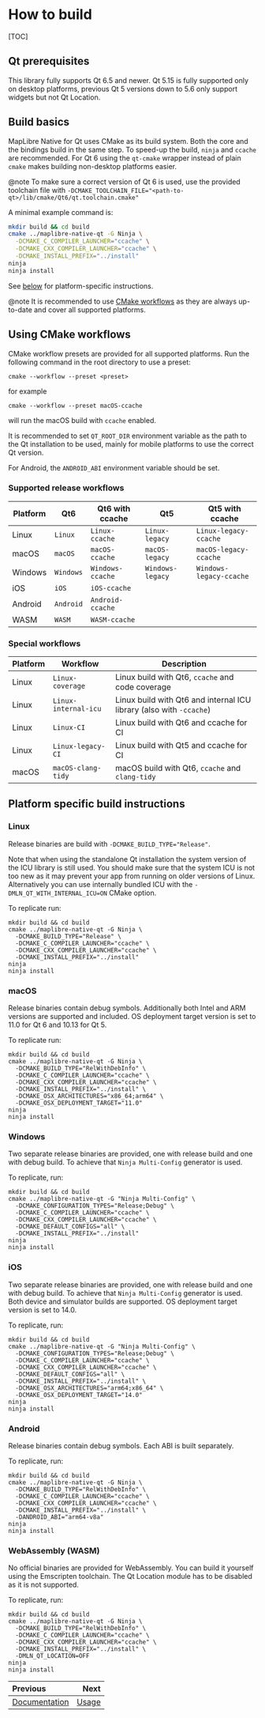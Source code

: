 # How to build

[TOC]

## Qt prerequisites

This library fully supports Qt 6.5 and newer.
Qt 5.15 is fully supported only on desktop platforms,
previous Qt 5 versions down to 5.6 only support widgets but not Qt Location.

## Build basics

MapLibre Native for Qt uses CMake as its build system. Both the core and the
bindings build in the same step. To speed-up the build, `ninja` and `ccache`
are recommended. For Qt 6 using the `qt-cmake` wrapper instead of plain `cmake`
makes building non-desktop platforms easier.

@note To make sure a correct version of Qt 6 is used, use the provided toolchain file
with `-DCMAKE_TOOLCHAIN_FILE="<path-to-qt>/lib/cmake/Qt6/qt.toolchain.cmake"`

A minimal example command is:

```bash
mkdir build && cd build
cmake ../maplibre-native-qt -G Ninja \
  -DCMAKE_C_COMPILER_LAUNCHER="ccache" \
  -DCMAKE_CXX_COMPILER_LAUNCHER="ccache" \
  -DCMAKE_INSTALL_PREFIX="../install"
ninja
ninja install
```

See [below](#platform-specific-build-instructions) for platform-specific instructions.

@note It is recommended to use [CMake workflows](#using-cmake-workflows) as they
are always up-to-date and cover all supported platforms.

## Using CMake workflows

CMake workflow presets are provided for all supported platforms.
Run the following command in the root directory to use a preset:

```shell
cmake --workflow --preset <preset>
```

for example

```shell
cmake --workflow --preset macOS-ccache
```

will run the macOS build with `ccache` enabled.

It is recommended to set `QT_ROOT_DIR` environment variable as the path
to the Qt installation to be used, mainly for mobile platforms to use
the correct Qt version.

For Android, the `ANDROID_ABI` environment variable should be set.

### Supported release workflows

| Platform | Qt6       | Qt6 with ccache  | Qt5              | Qt5 with ccache         |
|----------|-----------|------------------|------------------|-------------------------|
| Linux    | `Linux`   | `Linux-ccache`   | `Linux-legacy`   | `Linux-legacy-ccache`   |
| macOS    | `macOS`   | `macOS-ccache`   | `macOS-legacy`   | `macOS-legacy-ccache`   |
| Windows  | `Windows` | `Windows-ccache` | `Windows-legacy` | `Windows-legacy-ccache` |
| iOS      | `iOS`     | `iOS-ccache`     |                  |                         |
| Android  | `Android` | `Android-ccache` |                  |                         |
| WASM     | `WASM`    | `WASM-ccache`    |                  |                         |

### Special workflows

| Platform | Workflow             | Description                                                         |
|----------|----------------------|---------------------------------------------------------------------|
| Linux    | `Linux-coverage`     | Linux build with Qt6, `ccache` and code coverage                    |
| Linux    | `Linux-internal-icu` | Linux build with Qt6 and internal ICU library (also with `-ccache`) |
| Linux    | `Linux-CI`           | Linux build with Qt6 and ccache for CI                              |
| Linux    | `Linux-legacy-CI`    | Linux build with Qt5 and ccache for CI                              |
| macOS    | `macOS-clang-tidy`   | macOS build with Qt6, `ccache` and `clang-tidy`                     |

## Platform specific build instructions

### Linux

Release binaries are build with `-DCMAKE_BUILD_TYPE="Release"`.

Note that when using the standalone Qt installation the system version
of the ICU library is still used. You should make sure that the system ICU
is not too new as it may prevent your app from running on older
versions of Linux. Alternatively you can use internally bundled ICU with the
`-DMLN_QT_WITH_INTERNAL_ICU=ON` CMake option.

To replicate run:

```shell
mkdir build && cd build
cmake ../maplibre-native-qt -G Ninja \
  -DCMAKE_BUILD_TYPE="Release" \
  -DCMAKE_C_COMPILER_LAUNCHER="ccache" \
  -DCMAKE_CXX_COMPILER_LAUNCHER="ccache" \
  -DCMAKE_INSTALL_PREFIX="../install"
ninja
ninja install
```

### macOS

Release binaries contain debug symbols.
Additionally both Intel and ARM versions are supported and included.
OS deployment target version is set to 11.0 for Qt 6 and 10.13 for Qt 5.

To replicate run:

```shell
mkdir build && cd build
cmake ../maplibre-native-qt -G Ninja \
  -DCMAKE_BUILD_TYPE="RelWithDebInfo" \
  -DCMAKE_C_COMPILER_LAUNCHER="ccache" \
  -DCMAKE_CXX_COMPILER_LAUNCHER="ccache" \
  -DCMAKE_INSTALL_PREFIX="../install" \
  -DCMAKE_OSX_ARCHITECTURES="x86_64;arm64" \
  -DCMAKE_OSX_DEPLOYMENT_TARGET="11.0"
ninja
ninja install
```

### Windows

Two separate release binaries are provided, one with release build and one
with debug build. To achieve that `Ninja Multi-Config` generator is used.

To replicate, run:

```shell
mkdir build && cd build
cmake ../maplibre-native-qt -G "Ninja Multi-Config" \
  -DCMAKE_CONFIGURATION_TYPES="Release;Debug" \
  -DCMAKE_C_COMPILER_LAUNCHER="ccache" \
  -DCMAKE_CXX_COMPILER_LAUNCHER="ccache" \
  -DCMAKE_DEFAULT_CONFIGS="all" \
  -DCMAKE_INSTALL_PREFIX="../install"
ninja
ninja install
```

### iOS

Two separate release binaries are provided, one with release build and one
with debug build. To achieve that `Ninja Multi-Config` generator is used.
Both device and simulator builds are supported.
OS deployment target version is set to 14.0.

To replicate, run:

```shell
mkdir build && cd build
cmake ../maplibre-native-qt -G "Ninja Multi-Config" \
  -DCMAKE_CONFIGURATION_TYPES="Release;Debug" \
  -DCMAKE_C_COMPILER_LAUNCHER="ccache" \
  -DCMAKE_CXX_COMPILER_LAUNCHER="ccache" \
  -DCMAKE_DEFAULT_CONFIGS="all" \
  -DCMAKE_INSTALL_PREFIX="../install" \
  -DCMAKE_OSX_ARCHITECTURES="arm64;x86_64" \
  -DCMAKE_OSX_DEPLOYMENT_TARGET="14.0"
ninja
ninja install
```

### Android

Release binaries contain debug symbols. Each ABI is built separately.

To replicate, run:

```shell
mkdir build && cd build
cmake ../maplibre-native-qt -G Ninja \
  -DCMAKE_BUILD_TYPE="RelWithDebInfo" \
  -DCMAKE_C_COMPILER_LAUNCHER="ccache" \
  -DCMAKE_CXX_COMPILER_LAUNCHER="ccache" \
  -DCMAKE_INSTALL_PREFIX="../install" \
  -DANDROID_ABI="arm64-v8a"
ninja
ninja install
```

### WebAssembly (WASM)

No official binaries are provided for WebAssembly.
You can build it yourself using the Emscripten toolchain.
The Qt Location module has to be disabled as it is not supported.

To replicate, run:

```shell
mkdir build && cd build
cmake ../maplibre-native-qt -G Ninja \
  -DCMAKE_BUILD_TYPE="RelWithDebInfo" \
  -DCMAKE_C_COMPILER_LAUNCHER="ccache" \
  -DCMAKE_CXX_COMPILER_LAUNCHER="ccache" \
  -DCMAKE_INSTALL_PREFIX="../install" \
  -DMLN_QT_LOCATION=OFF
ninja
ninja install
```

<div class="section_buttons">

| Previous                          |              Next |
|:----------------------------------|------------------:|
| [Documentation](Documentation.md) | [Usage](Usage.md) |

</div>
